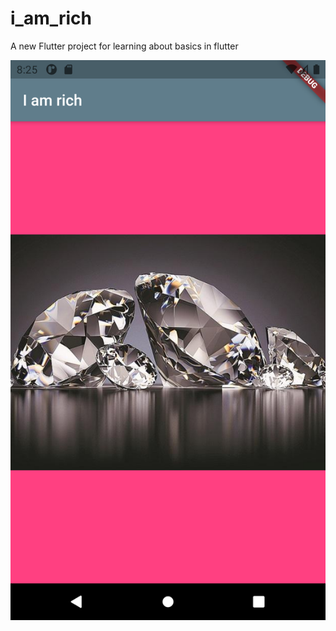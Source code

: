 # i_am_rich

A new Flutter project for learning about basics in flutter

![alt text](https://github.com/NilaakashSingh/FirstFlutterProject/blob/master/Screenshot_1625540135.png)
